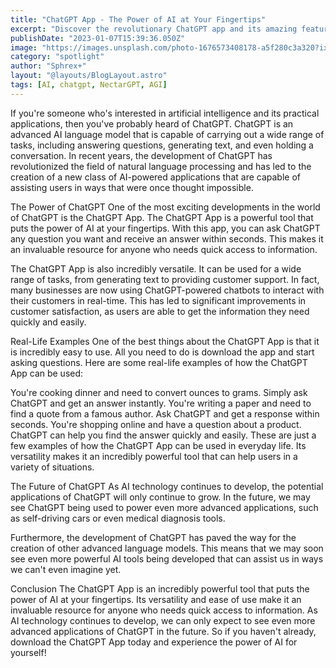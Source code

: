 ```yaml
---
title: "ChatGPT App - The Power of AI at Your Fingertips"
excerpt: "Discover the revolutionary ChatGPT app and its amazing features. With NectarGPT's AI-powered chatbot, you can now communicate more efficiently and effectively. Learn how this app is redefining the way we chat and improving our daily communication experience."
publishDate: "2023-01-07T15:39:36.050Z"
image: "https://images.unsplash.com/photo-1676573408178-a5f280c3a320?ixlib=rb-4.0.3&ixid=MnwxMjA3fDB8MHxwaG90by1wYWdlfHx8fGVufDB8fHx8&auto=format&fit=crop&w=774&q=80"
category: "spotlight"
author: "Sphrex+"
layout: "@layouts/BlogLayout.astro"
tags: [AI, chatgpt, NectarGPT, AGI]
---
```


If you're someone who's interested in artificial intelligence and its practical applications, then you've probably heard of ChatGPT. ChatGPT is an advanced AI language model that is capable of carrying out a wide range of tasks, including answering questions, generating text, and even holding a conversation. In recent years, the development of ChatGPT has revolutionized the field of natural language processing and has led to the creation of a new class of AI-powered applications that are capable of assisting users in ways that were once thought impossible.

The Power of ChatGPT
One of the most exciting developments in the world of ChatGPT is the ChatGPT App. The ChatGPT App is a powerful tool that puts the power of AI at your fingertips. With this app, you can ask ChatGPT any question you want and receive an answer within seconds. This makes it an invaluable resource for anyone who needs quick access to information.

The ChatGPT App is also incredibly versatile. It can be used for a wide range of tasks, from generating text to providing customer support. In fact, many businesses are now using ChatGPT-powered chatbots to interact with their customers in real-time. This has led to significant improvements in customer satisfaction, as users are able to get the information they need quickly and easily.

Real-Life Examples
One of the best things about the ChatGPT App is that it is incredibly easy to use. All you need to do is download the app and start asking questions. Here are some real-life examples of how the ChatGPT App can be used:

You're cooking dinner and need to convert ounces to grams. Simply ask ChatGPT and get an answer instantly.
You're writing a paper and need to find a quote from a famous author. Ask ChatGPT and get a response within seconds.
You're shopping online and have a question about a product. ChatGPT can help you find the answer quickly and easily.
These are just a few examples of how the ChatGPT App can be used in everyday life. Its versatility makes it an incredibly powerful tool that can help users in a variety of situations.

The Future of ChatGPT
As AI technology continues to develop, the potential applications of ChatGPT will only continue to grow. In the future, we may see ChatGPT being used to power even more advanced applications, such as self-driving cars or even medical diagnosis tools.

Furthermore, the development of ChatGPT has paved the way for the creation of other advanced language models. This means that we may soon see even more powerful AI tools being developed that can assist us in ways we can't even imagine yet.

Conclusion
The ChatGPT App is an incredibly powerful tool that puts the power of AI at your fingertips. Its versatility and ease of use make it an invaluable resource for anyone who needs quick access to information. As AI technology continues to develop, we can only expect to see even more advanced applications of ChatGPT in the future. So if you haven't already, download the ChatGPT App today and experience the power of AI for yourself!